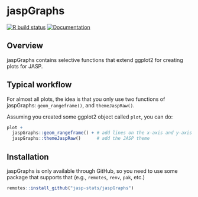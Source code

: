 # jaspGraphs

[![R build status](https://github.com/jasp-stats/jaspGraphs/workflows/rcmdcheck/badge.svg)](https://github.com/jasp-stats/jaspGraphs/actions)
[![Documentation](https://img.shields.io/badge/doc-latest-blue.svg)](https://vandenman.github.io/jaspGraphs)


## Overview

jaspGraphs contains selective functions that extend ggplot2 for creating plots for JASP.


## Typical workflow

For almost all plots, the idea is that you only use two functions of jaspGraphs: `geom_rangeframe()`, and `themeJaspRaw()`.

Assuming you created some ggplot2 object called `plot`, you can do:
```r
plot +
  jaspGraphs::geom_rangeframe() + # add lines on the x-axis and y-axis
  jaspGraphs::themeJaspRaw()      # add the JASP theme
```

## Installation
jaspGraphs is only available through GitHub, so you need to use some package that supports that (e.g., `remotes`, `renv`, `pak`, etc.)
```r
remotes::install_github("jasp-stats/jaspGraphs")
```

